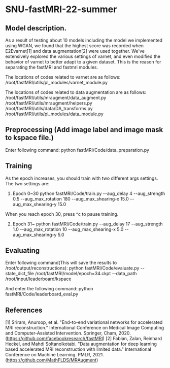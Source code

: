 # SNU-fastMRI-22-summer


## Model description.
As a result of testing about 10 models including the model we implemented using WGAN, we found that the highest score was recorded when E2Evarnet[1] and data augmentation[2] were used together.
We've extensively explored the various settings of varnet, and even modified the behavior of varnet to better adapt to a given dataset. This is the reason for separating the fastMRI and fastmri modules.

The locations of codes related to varnet are as follows:
/root/fastMRI/utils/pl_modules/varnet_module.py

The locations of codes related to data augmentation are as follows:
/root/fastMRI/utils/mraugment/data_augment.py
/root/fastMRI/utils/mraugment/helpers.py
/root/fastMRI/utils/data/DA_transforms.py
/root/fastMRI/utils/pl_modules/data_module.py



## Preprocessing (Add image label and image mask to kspace file.)
Enter following command:
python fastMRI/Code/data_preparation.py



## Training
As the epoch increases, you should train with two different args settings.
The two settings are:

1. Epoch 0~30
python fastMRI/Code/train.py --aug_delay 4 --aug_strength 0.5 --aug_max_rotation 180 --aug_max_shearing-x 15.0 --aug_max_shearing-y 15.0 

When you reach epoch 30, press ^c to pause training.

2. Epoch 31~
python fastMRI/Code/train.py --aug_delay 17 --aug_strength 1.0 --aug_max_rotation 10 --aug_max_shearing-x 5.0 --aug_max_shearing-y 5.0



## Evaluating
Enter following command(This will save the results to /root/output/reconstructions): 
python fastMRI/Code/evaluate.py --state_dict_file /root/fastMRI/model/epoch=34.ckpt --data_path /root/input/leaderboard/kspace

And enter the following command:
python fastMRI/Code/leaderboard_eval.py 



## References
[1] Sriram, Anuroop, et al. "End-to-end variational networks for accelerated MRI reconstruction." International Conference on Medical Image Computing and Computer-Assisted Intervention. Springer, Cham, 2020. (https://github.com/facebookresearch/fastMRI)
[2] Fabian, Zalan, Reinhard Heckel, and Mahdi Soltanolkotabi. "Data augmentation for deep learning based accelerated MRI reconstruction with limited data." International Conference on Machine Learning. PMLR, 2021. (https://github.com/MathFLDS/MRAugment)
